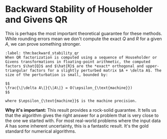 # Backward Stability of Householder and Givens QR

This is perhaps the most important theoretical guarantee for these methods. While rounding errors mean we don't compute the exact $Q$ and $R$ for a given $A$, we can prove something stronger.

````{prf:theorem} Backward Stability of QR Factorization
:label: thm:backward_stability_qr
When QR factorization is computed using a sequence of Householder or Givens transformations in floating-point arithmetic, the computed factors $\hat{Q}$ and $\hat{R}$ are the *exact* orthogonal and upper-triangular factors for a slightly perturbed matrix $A + \delta A$. The size of the perturbation is small, bounded by:

$$
\frac{\|\delta A\|}{\|A\|} = O(\epsilon_{\text{machine}})
$$

where $\epsilon_{\text{machine}}$ is the machine precision.
````

**Why it's important:** This result provides a rock-solid guarantee. It tells us that the algorithm gives the right answer for a problem that is very close to the one we started with. For most real-world problems where the input data $A$ has some inherent uncertainty, this is a fantastic result. It's the gold standard for numerical algorithms.